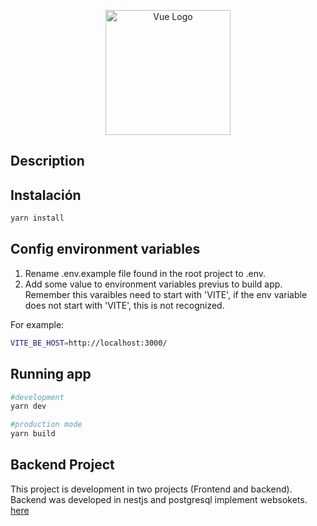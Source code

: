 
<p align="center">
  <a href="https://vuejs.org/" target="blank"
  ><img width="200" alt="Vue Logo"
   src="https://profilinator.rishav.dev/skills-assets/vuejs-original-wordmark.svg"
   /></a>
</p>

## Description

## Instalación

```bash
yarn install
```

## Config environment variables

1. Rename .env.example file found in the root project to .env.
2. Add some value to environment variables previus to build app.
Remember this varaibles need to start with 'VITE', if the env variable does not start with 'VITE', this is not recognized.

For example:
```bash
VITE_BE_HOST=http://localhost:3000/
```

## Running app

```bash
#development
yarn dev
```

```bash
#production mode
yarn build
```

## Backend Project

This project is development in two projects (Frontend and backend). Backend was developed in nestjs and postgresql implement websokets. [here](https://github.com/JavierHdzO/server-chat-ws)